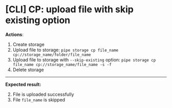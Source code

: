 # [CLI] CP: upload file with skip existing option

**Actions**:
1.  Create storage
2.  Upload file to storage: `pipe storage cp file_name cp://storage_name/folder/file_name`
3.	Upload file to storage with `--skip-existing` option: `pipe storage cp file_name cp://storage_name/file_name -s -f`
4.  Delete storage

***
**Expected result:**

2.	File is uploaded successfully
3.	File `file_name` is skipped